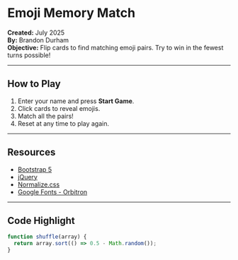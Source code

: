 #  Emoji Memory Match

**Created:** July 2025  
**By:** Brandon Durham  
**Objective:** Flip cards to find matching emoji pairs. Try to win in the fewest turns possible!

---

##  How to Play
1. Enter your name and press **Start Game**.
2. Click cards to reveal emojis.
3. Match all the pairs!
4. Reset at any time to play again.

---

##  Resources
- [Bootstrap 5](https://getbootstrap.com)
- [jQuery](https://jquery.com)
- [Normalize.css](https://necolas.github.io/normalize.css/)
- [Google Fonts - Orbitron](https://fonts.google.com/specimen/Orbitron)

---

##  Code Highlight

```js
function shuffle(array) {
  return array.sort(() => 0.5 - Math.random());
}
